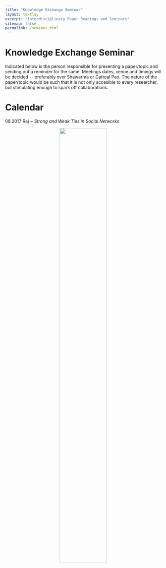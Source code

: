 ```yaml
---
title: "Knowledge Exchange Seminar"
layout: textlay
excerpt: "Interdisciplinary Paper Readings and Seminars"
sitemap: false
permalink: /seminar.html
---
```


# Knowledge Exchange Seminar

Indicated below is the person responsible for presenting a paper/topic and sending out a reminder for the same. Meetings dates, venue and timings will be decided -- preferably over Shawarma or [Cafreal](https://en.wikipedia.org/wiki/Cafreal) Pao. The nature of the paper/topic would be such that it is not only accesible to every researcher, but stimulating enough to spark off collaborations.  
#  Calendar

08.2017 Raj ~ <i> Strong and Weak Ties in Social Networks </i>

<center>
<figure>
<img src="{{ site.url }}{{ site.baseurl }}/images/urbancafe.jpg" width="60%">
</figure>
</center>

